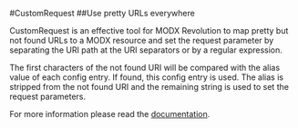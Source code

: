 #CustomRequest
##Use pretty URLs everywhere

CustomRequest is an effective tool for MODX Revolution to map pretty but not
found URLs to a MODX resource and set the request parameter by separating the
URI path at the URI separators or by a regular expression.

The first characters of the not found URI will be compared with the alias value
of each config entry. If found, this config entry is used. The alias is stripped
from the not found URI and the remaining string is used to set the request
parameters.

For more information please read the [documentation](http://jako.github.io/CustomRequest/).

